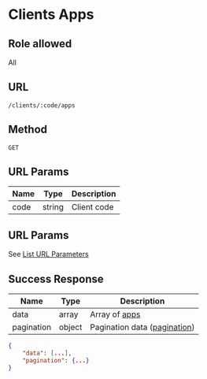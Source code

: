 # Clients Apps

## Role allowed
All

## URL
`/clients/:code/apps`

## Method
`GET`

## URL Params
| Name | Type | Description |
| --- | --- | --- |
| code | string | Client code |

## URL Params
See [List URL Parameters](../../params/list.md)

## Success Response
| Name | Type | Description |
| --- | --- | --- |
| data | array | Array of [apps](../../response/apps.md) |
| pagination | object | Pagination data ([pagination](../../response/pagination.md)) |

```json
{
    "data": [...],
    "pagination": {...}
}
```